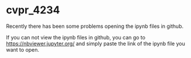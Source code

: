 # cvpr_4234

Recently there has been some problems opening the ipynb files in github.

If you can not view the ipynb files in github, you can go to https://nbviewer.jupyter.org/ and simply paste the link of the ipynb file you want to open.
